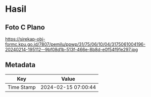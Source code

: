 # Hasil

## Foto C Plano

https://sirekap-obj-formc.kpu.go.id/7807/pemilu/ppwp/31/75/06/10/04/3175061004196-20240214-195112--9bf08d1b-513f-466e-8b8d-e0f54f91e297.jpg


## Metadata

| Key        | Value               |
| ---------- | ------------------- |
| Time Stamp | 2024-02-15 07:00:44 |



